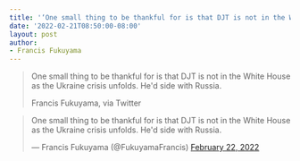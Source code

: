 ```yaml
---
title: '‘One small thing to be thankful for is that DJT is not in the White House as the Ukraine crisis unfolds. He’d side with Russia.’'
date: '2022-02-21T08:50:00-08:00'
layout: post
author:
- Francis Fukuyama
---
```


> One small thing to be thankful for is that DJT is not in the White House as the Ukraine crisis unfolds. He'd side with Russia.
>
> Francis Fukuyama, via Twitter

<blockquote class="twitter-tweet"><p lang="en" dir="ltr">One small thing to be thankful for is that DJT is not in the White House as the Ukraine crisis unfolds. He&#39;d side with Russia.</p>&mdash; Francis Fukuyama (@FukuyamaFrancis) <a href="https://twitter.com/FukuyamaFrancis/status/1495935748419244037?ref_src=twsrc%5Etfw">February 22, 2022</a></blockquote> <script async src="https://platform.twitter.com/widgets.js" charset="utf-8"></script>
